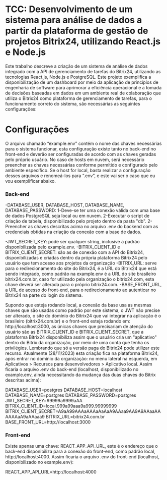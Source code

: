 # TCC: Desenvolvimento de um sistema para análise de dados a partir da plataforma de gestão de projetos Bitrix24, utilizando React.js e Node.js
Este trabalho descreve a criação de um sistema de análise de dados integrado com a API de gerenciamento de tarefas do Bitrix24, utilizando as tecnologias React.js, 
Node.js e PostgreSQL. Este projeto exemplifica a disponibilização de um dashboard por meio da aplicação de princípios de engenharia de software para aprimorar a 
eficiência operacional e a tomada de decisões baseadas em dados em um ambiente real de colaboração que utiliza o Bitrix24 como plataforma de gerenciamento de tarefas, 
para o funcionamento correto do sistema, são necessárias as seguintes configurações:

# Configurações
O arquivo chamado “example.env” contém o nome das chaves necessárias para o sistema funcionar, esta configuração existe tanto no back-end no front-end e deverão ser configuradas de acordo com as chaves geradas pelo próprio usuário. 
No caso de hosts em nuvem, será necessário preencher as chaves necessárias conforme permitido e configurado pelo ambiente específico.
Se o host for local, basta realizar a configuração desses arquivos e renomeá-los para “.env”, e este vai ser o caso que eu vou exemplificar abaixo. 

### Back-end
-DATABASE_USER, DATABASE_HOST, DATABASE_NAME, DATABASE_PASSWORD:
1-Deve-se ter uma conexão válida com uma base de dados PostgreSQL seja local ou em nuvem.
2-Executar o script de criação de tabela, disponibilizado pelo projeto dentro da pasta "db".
2-Preencher as chaves descritas acima no arquivo .env do backend com as credenciais obtidas na criação da conexão com a base de dados.

-JWT_SECRET_KEY: pode ser qualquer string, inclusive a padrão disponibilizada pelo example.env.
-BITRIX_CLIENT_ID e BITRIX_CLIENT_SECRET: são as de conexão com a API do Bitrix24, disponibilizadas e criadas dentro da própria plataforma Bitrix24 pelo usuário que tem acesso aos projetos da organização
-BITRIX_URL: serve para o redirecionamento do site do Bitrix24, é a URL do Bitrix24 que está sendo integrado, como padrão na example.env é a URL do site brasileiro bitrix24.com.br, 
caso for utilizado pela organização o bitrix24.com, esta chave deverá ser alterada para o próprio bitrix24.com.
-BASE_FRONT_URL, a URL de acesso do front-end, para o redirecionamento ao autenticar no Bitrix24 na parte do login do sistema.

Supondo que esteja rodando local, a conexão da base usa as mesmas chaves que são usadas como padrão por este sistema, o JWT não precise ser alterado, o site do domínio do Bitrix24 que vai integrar na aplicação 
é o brasileiro (bitrix24.com.br) e o front-end esteja rodando em: http://localhost:3000, as únicas chaves que precisariam de atenção do usuário são as BITRIX_CLIENT_ID e BITRIX_CLIENT_SECRET, que a plataforma Bitrix24 
disponibiliza assim que o usuário cria um "aplicativo" dentro do Bitrix da organização, por meio de uma conta que tenha os privilégios. Lembrando que só a versão paga do Bitrix24 pode utilizar este recurso.
Atualmente (28/11/2023) esta criação fica na plataforma Bitrix24, após entrar no domínio da organização: no menu lateral na esquerda, em Aplicativos > Recursos para desenvolvedores > Aplicativo local.
Assim ficaria o arquivo .env do back-end (localhost, disponibilizado no example.env, ainda necessitando da mudança das duas chaves do Bitrix descritas acima):

DATABASE_USER=postgres
DATABASE_HOST=localhost
DATABASE_NAME=postgres
DATABASE_PASSWORD=postgres
JWT_SECRET_KEY=99999a9999aAA
BITRIX_CLIENT_ID=local.999a99aaa9a999.99999999
BITRIX_CLIENT_SECRET=A9aA99AAAaAAAaAaAaA9AAaa9AA9A9AAaaAAAAAAaA9aAAaaa9
BITRIX_URL=bitrix24.com.br
BASE_FRONT_URL=http://localhost:3000

### Front-end
Existe apenas uma chave: REACT_APP_API_URL, este é o endereço que o back-end disponibiliza para a conexão do front-end, como padrão local, http://localhost:4000.
Assim ficaria o arquivo .env do front-end (localhost, disponibilizado no example.env):

REACT_APP_API_URL=http://localhost:4000
